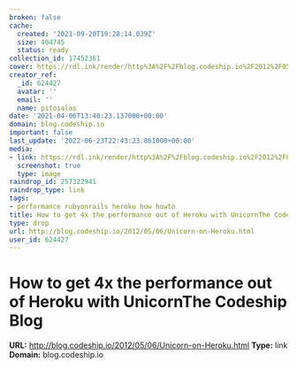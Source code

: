 ```yaml
---
broken: false
cache:
  created: '2021-09-20T19:28:14.039Z'
  size: 404745
  status: ready
collection_id: 17452361
cover: https://rdl.ink/render/http%3A%2F%2Fblog.codeship.io%2F2012%2F05%2F06%2FUnicorn-on-Heroku.html
creator_ref:
  _id: 624427
  avatar: ''
  email: ''
  name: pitosalas
date: '2021-04-06T13:40:23.137000+00:00'
domain: blog.codeship.io
important: false
last_update: '2022-06-23T22:43:23.861000+00:00'
media:
- link: https://rdl.ink/render/http%3A%2F%2Fblog.codeship.io%2F2012%2F05%2F06%2FUnicorn-on-Heroku.html
  screenshot: true
  type: image
raindrop_id: 257322941
raindrop_type: link
tags:
- performance rubyonrails heroku how howto
title: How to get 4x the performance out of Heroku with UnicornThe Codeship Blog
type: drop
url: http://blog.codeship.io/2012/05/06/Unicorn-on-Heroku.html
user_id: 624427
---
```


# How to get 4x the performance out of Heroku with UnicornThe Codeship Blog

**URL:** http://blog.codeship.io/2012/05/06/Unicorn-on-Heroku.html
**Type:** link
**Domain:** blog.codeship.io
